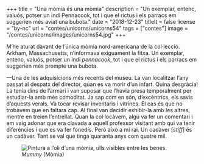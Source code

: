 +++
title = "Una mòmia és una mòmia"
description = "Un exemplar, entenc, valuós, potser un indi Pennacook, tot i que el rictus i els parracs em suggerien més aviat una bubota."
date = "2018-12-23"
titleIt = false
license = "by-nc"
url = "contes/unicorns/unicorns54"
tags = ["contes"]
image = "/contes/unicorns/images/unicorns54.jpg"
+++

M’he aturat davant de l’única mòmia nord-americana de la col·lecció. Arkham, Massachusetts, n’informava exiguament la fitxa. Un exemplar, entenc, valuós, potser un indi *pennacook*, tot i que el rictus i els parracs em suggerien més prompte una bubota.

—Una de les adquisicions més recents del museu. La van localitzar l’any passat al despatx del director, quan es va morir d’un infart. Quina desgràcia! La tenia dins de l’armari i van suposar que l’havia presa temporalment per estudiar-la amb més comoditat. Ja sap com en són, d’excèntrics, els savis d’aquests verals. Va tocar revisar inventaris i vitrines. El cas és que no trobàvem que en faltara cap. Al final van decidir exhibir-la amb les altres, mentre en treien l’entrellat. Quan la col·locàvem, algú va fer un comentari i em vaig adonar que era clavada a aquell professor visitant amb qui va tenir diferències i que es va fer fonedís. Però això a mi rai. Un cadàver [*stiff*] és un cadàver. Tant se val que tinga quaranta anys com quatre mil.

<figure class="illustration"><img src="/contes/unicorns/images/unicorns54.jpg" alt="Pintura a l’oli d’una mòmia, ulls visibles entre les benes."><figcaption><em>Mummy</em> (Mòmia)</figcaption></figure>

